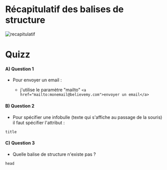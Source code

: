 # Récapitulatif des balises de structure

![recapitulatif](https://img-c.udemycdn.com/redactor/raw/2018-05-17_12-54-50-949cdc3cc80aac4cb6e92e712fe0f199.png)

# Quizz

#### A) Question 1

+ Pour envoyer un email :

    + j'utilise le paramètre "mailto" `<a href="mailto:monemail@believemy.com">envoyer un email</a>`


#### B) Question 2

+ Pour spécifier une infobulle (texte qui s'affiche au passage de la souris) il faut spécifier l'attribut :

```
title
```

#### C) Question 3

+ Quelle balise de structure n'existe pas ?

```
head
```




